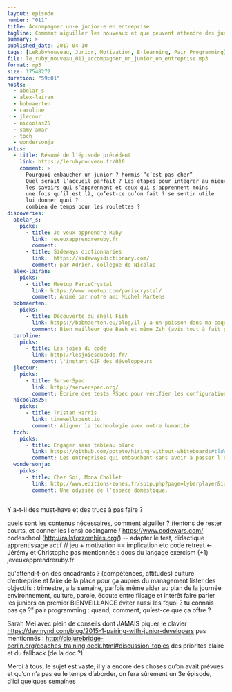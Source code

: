 ```yaml
---
layout: episode
number: "011"
title: Accompagner un·e junior·e en entreprise
tagline: Comment aiguiller les nouveaux et que peuvent attendre des junior·e·s de leurs encadrant·e·s.
summary: >
published_date: 2017-04-10
tags: [LeRubyNouveau, Junior, Motivation, E-learning, Pair Programming]
file: le_ruby_nouveau_011_accompagner_un_junior_en_entreprise.mp3
format: mp3
size: 17548272
duration: "59:01"
hosts:
  - abelar_s
  - alex-lairan
  - bobmaerten
  - caroline
  - jlecour
  - nicoolas25
  - samy-amar
  - toch
  - wondersonja
actus:
  - title: Résumé de l'épisode précédent
    link: https://lerubynouveau.fr/010
    comment: >
      Pourquoi embaucher un junior ? hormis “c’est pas cher”
      Quel serait l’accueil parfait ? Les étapes pour intégrer au mieux un junior (accueil, découverte du projet, mentor désigné ?,...)
      les savoirs qui s’apprennent et ceux qui s’apprennent moins
      une fois qu’il est là, qu’est-ce qu’on fait ? se sentir utile
      lui donner quoi ?
      combien de temps pour les roulettes ?
discoveries:
  abelar_s:
    picks:
      - title: Je veux apprendre Ruby
        link: jeveuxapprendreruby.fr
        comment:
      - title: Sideways dictionnaries
        link:  https://sidewaysdictionary.com/
        comment: par Adrien, collègue de Nicolas
  alex-lairan:
    picks:
      - title: Meetup ParisCrystal
        link: https://www.meetup.com/pariscrystal/
        comment: Animé par notre ami Michel Martens
  bobmaerten:
    picks:
      - title: Découverte du shell Fish
        link: https://bobmaerten.eu/blog/il-y-a-un-poisson-dans-ma-coquille/
        comment: Bien meilleur que Bash et même Zsh (avis tout à fait personnel)
  caroline:
    picks:
      - title: Les joies du code
        link: http://lesjoiesducode.fr/
        comment: l'instant GIF des développeurs
  jlecour:
    picks:
      - title: ServerSpec
        link: http://serverspec.org/
        comment: Écrire des tests RSpec pour vérifier les configurations serveurs
  nicoolas25:
    picks:
      - title: Tristan Harris
        link: timewellspent.io
        comment: Aligner la technologie avec notre humanité
  toch:
    picks:
      - title: Engager sans tableau blanc
        link: https://github.com/poteto/hiring-without-whiteboards#tldr
        comment: Les entreprises qui embauchent sans avoir à passer l'exercice du tableau blanc
  wondersonja:
    picks:
      - title: Chez Soi, Mona Chollet
        link: http://www.editions-zones.fr/spip.php?page=lyberplayer&id_article=197
        comment: Une odyssée de l’espace domestique.
---
```


Y a-t-il des must-have et des trucs à pas faire ?

quels sont les contenus nécessaires, comment aiguiller ?
(tentons de rester courts, et donner les liens)
codingame / https://www.codewars.com/
codeschool (http://railsforzombies.org/) -- adapter le test, didactique
apprentissage actif // jeu + motivation == implication etc
code retreat <- Jérémy et Christophe
pas mentionnés :
docs du langage
exercism (+1)
jeveuxapprendreruby.fr

qu'attend-t-on des encadrants ? (compétences, attitudes)
culture d’entreprise et faire de la place pour ça auprès du management
lister des objectifs : trimestre, a la semaine, parfois même aider au plan de la journée
environnement, culture, parole, écoute
entre flicage et intérêt
faire parler les juniors en premier
BIENVEILLANCE
éviter aussi les “quoi ? tu connais pas ça ?”
pair programming : quand, comment, qu’est-ce que ça offre ?

Sarah Mei avec plein de conseils dont JAMAIS piquer le clavier
https://devmynd.com/blog/2015-1-pairing-with-junior-developers
pas mentionnés :
http://clojurebridge-berlin.org/coaches_training.deck.html#discussion_topics
des priorités claire et du fallback (de la doc ?)

Merci à tous, le sujet est vaste, il y a encore des choses qu’on avait prévues et qu’on n’a pas eu le temps d’aborder, on fera sûrement un 3e épisode, d’ici quelques semaines

